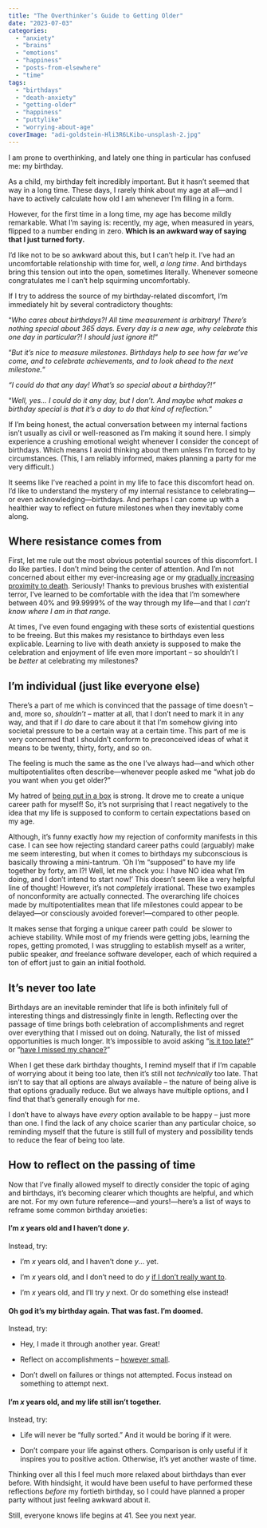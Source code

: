 ```yaml
---
title: "The Overthinker’s Guide to Getting Older"
date: "2023-07-03"
categories: 
  - "anxiety"
  - "brains"
  - "emotions"
  - "happiness"
  - "posts-from-elsewhere"
  - "time"
tags: 
  - "birthdays"
  - "death-anxiety"
  - "getting-older"
  - "happiness"
  - "puttylike"
  - "worrying-about-age"
coverImage: "adi-goldstein-Hli3R6LKibo-unsplash-2.jpg"
---
```


I am prone to overthinking, and lately one thing in particular has confused me: my birthday.

<!--more-->

As a child, my birthday felt incredibly important. But it hasn’t seemed that way in a long time. These days, I rarely think about my age at all—and I have to actively calculate how old I am whenever I’m filling in a form.

However, for the first time in a long time, my age has become mildly remarkable. What I’m saying is: recently, my age, when measured in years, flipped to a number ending in zero. **Which is an awkward way of saying that I just turned forty.**

I’d like not to be so awkward about this, but I can’t help it. I’ve had an uncomfortable relationship with time for, well, _a long time_. And birthdays bring this tension out into the open, sometimes literally. Whenever someone congratulates me I can’t help squirming uncomfortably. 

If I try to address the source of my birthday-related discomfort, I’m immediately hit by several contradictory thoughts:

“_Who cares about birthdays?! All time measurement is arbitrary! There’s nothing special about 365 days. Every day is a new age, why celebrate this one day in particular?! I should just ignore it!_“

“_But it’s nice to measure milestones. Birthdays help to see how far we’ve come, and to celebrate achievements, and to look ahead to the next milestone._“

_“I could do that any day! What’s so special about a birthday?!”_

“_Well, yes… I could do it any day, but I don’t. And maybe what makes a birthday special is that it’s a day to do that kind of reflection._“

If I’m being honest, the actual conversation between my internal factions isn’t usually as civil or well-reasoned as I’m making it sound here. I simply experience a crushing emotional weight whenever I consider the concept of birthdays. Which means I avoid thinking about them unless I’m forced to by circumstances. (This, I am reliably informed, makes planning a party for me very difficult.)

It seems like I’ve reached a point in my life to face this discomfort head on. I’d like to understand the mystery of my internal resistance to celebrating—or even acknowledging—birthdays. And perhaps I can come up with a healthier way to reflect on future milestones when they inevitably come along.

## Where resistance comes from

First, let me rule out the most obvious potential sources of this discomfort. I do like parties. I don’t mind being the center of attention. And I’m not concerned about either my ever-increasing age or my [gradually increasing proximity to death](https://puttylike.com/death-anxiety-for-those-who-die-more-than-once/). Seriously! Thanks to previous brushes with existential terror, I’ve learned to be comfortable with the idea that I’m somewhere between 40% and 99.9999% of the way through my life—and that I _can’t know where I am in that range_.

At times, I’ve even found engaging with these sorts of existential questions to be freeing. But this makes my resistance to birthdays even less explicable. Learning to live with death anxiety is supposed to make the celebration and enjoyment of life even more important – so shouldn’t I be _better_ at celebrating my milestones?

## I’m individual (just like everyone else)

There’s a part of me which is convinced that the passage of time doesn’t – and, more so, _shouldn’t_ – matter at all, that I don’t need to mark it in any way, and that if I _do_ dare to care about it that I’m somehow giving into societal pressure to be a certain way at a certain time. This part of me is very concerned that I shouldn’t conform to preconceived ideas of what it means to be twenty, thirty, forty, and so on.

The feeling is much the same as the one I’ve always had—and which other multipotentialites often describe—whenever people asked me “what job do you want when you get older?”

My hatred of [being put in a box](https://puttylike.com/so-what-do-you-do/) is strong. It drove me to create a unique career path for myself! So, it’s not surprising that I react negatively to the idea that my life is supposed to conform to certain expectations based on my age.

Although, it’s funny exactly _how_ my rejection of conformity manifests in this case. I can see how rejecting standard career paths could (arguably) make me seem interesting, but when it comes to birthdays my subconscious is basically throwing a mini-tantrum. ‘Oh I’m “supposed” to have my life together by forty, am I?! Well, let me shock you: I have NO idea what I’m doing, and I don’t intend to start now!’ This doesn’t seem like a very helpful line of thought! However, it’s not _completely_ irrational. These two examples of nonconformity are actually connected. The overarching life choices made by multipotentialites mean that life milestones could appear to be delayed—or consciously avoided forever!—compared to other people.

It makes sense that forging a unique career path could  be slower to achieve stability. While most of my friends were getting jobs, learning the ropes, getting promoted, I was struggling to establish myself as a writer, public speaker, _and_ freelance software developer, each of which required a ton of effort just to gain an initial foothold.

## It’s never too late

Birthdays are an inevitable reminder that life is both infinitely full of interesting things and distressingly finite in length. Reflecting over the passage of time brings both celebration of accomplishments and regret over everything that I missed out on doing. Naturally, the list of missed opportunities is much longer. It’s impossible to avoid asking “[is it too late?](https://puttylike.com/is-it-too-late-for-me/)” or “[have I missed my chance?](https://puttylike.com/have-i-really-missed-my-chance/)”

When I get these dark birthday thoughts, I remind myself that if I’m capable of worrying about it being too late, then it’s still not _technically_ too late. That isn’t to say that all options are always available – the nature of being alive is that options gradually reduce. But we always have multiple options, and I find that that’s generally enough for me.

I don’t have to always have _every_ option available to be happy – just more than one. I find the lack of any choice scarier than any particular choice, so reminding myself that the future is still full of mystery and possibility tends to reduce the fear of being too late.

## How to reflect on the passing of time

Now that I’ve finally allowed myself to directly consider the topic of aging and birthdays, it’s becoming clearer which thoughts are helpful, and which are not. For my own future reference—and yours!—here’s a list of ways to reframe some common birthday anxieties:

#### I’m _x_ years old and I haven’t done _y_.

Instead, try:

- I’m _x_ years old, and I haven’t done _y_… yet.

- I’m _x_ years old, and I don’t need to do _y_ [if I don’t really want to](https://puttylike.com/elevate-your-to-do-list-with-a-wont-do-list/).

- I’m _x_ years old, and I’ll try _y_ next. Or do something else instead!

#### Oh god it’s my birthday again. That was fast. I’m doomed.

Instead, try:

- Hey, I made it through another year. Great!

- Reflect on accomplishments – [however small](https://puttylike.com/your-wins-exist-celebrate-them/).

- Don’t dwell on failures or things not attempted. Focus instead on something to attempt next.

#### I’m _x_ years old, and my life still isn’t together.

Instead, try:

- Life will never be “fully sorted.” And it would be boring if it were.

- Don’t compare your life against others. Comparison is only useful if it inspires you to positive action. Otherwise, it’s yet another waste of time.

Thinking over all this I feel much more relaxed about birthdays than ever before. With hindsight, it would have been useful to have performed these reflections _before_ my fortieth birthday, so I could have planned a proper party without just feeling awkward about it.

Still, everyone knows life begins at 41. See you next year.
